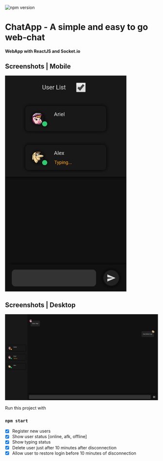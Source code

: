 ![npm version](https://img.shields.io/npm/v/react.svg?style=flat)

# ChatApp - A simple and easy to go web-chat
#### WebApp with ReactJS and Socket.io
## Screenshots | Mobile

<p>
  <img width="400" alt="Screenshot 0 - mobile" src="/screenshots/mobile.jpeg">
</p>

## Screenshots | Desktop

<p>
  <img width="800" alt="Screenshot 0 - mobile" src="/screenshots/desktop.png">
</p>

Run this project with
### `npm start`

- [x] Register new users
- [x] Show user status [online, afk, offline]
- [x] Show typing status
- [x] Delete user just after 10 minutes after disconnection
- [x] Allow user to restore login before 10 minutes of disconnection
